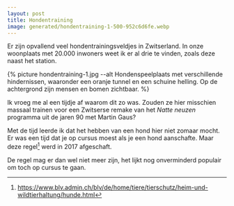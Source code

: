 ```yaml
---
layout: post
title: Hondentraining
image: generated/hondentraining-1-500-952c6d6fe.webp
---
```


Er zijn opvallend veel hondentrainingsveldjes in Zwitserland. In onze woonplaats met 20.000 inwoners weet ik er al drie te vinden, zoals deze naast het station.

{% picture hondentraining-1.jpg --alt Hondenspeelplaats met verschillende hindernissen, waaronder een oranje tunnel en een schuine helling. Op de achtergrond zijn mensen en bomen zichtbaar. %}

Ik vroeg me al een tijdje af waarom dit zo was. Zouden ze hier misschien massaal trainen voor een Zwitserse remake van het _Natte neuzen_ programma uit de jaren 90 met Martin Gaus?

Met de tijd leerde ik dat het hebben van een hond hier niet zomaar mocht. Er was een tijd dat je op cursus moest als je een hond aanschafte. Maar deze regel[^1] werd in 2017 afgeschaft.

De regel mag er dan wel niet meer zijn, het lijkt nog onverminderd populair om toch op cursus te gaan.

[^1]: <https://www.blv.admin.ch/blv/de/home/tiere/tierschutz/heim-und-wildtierhaltung/hunde.html>
